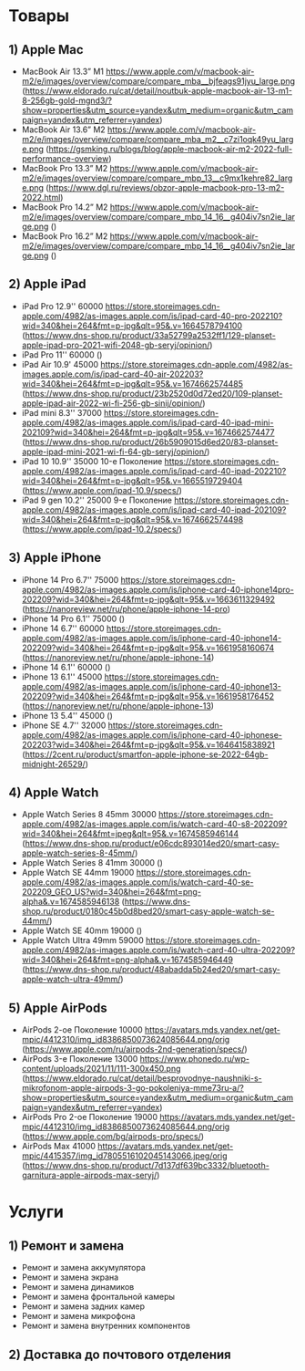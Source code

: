 # Товары

## 1) Apple Mac
* MacBook Air 13.3” M1 https://www.apple.com/v/macbook-air-m2/e/images/overview/compare/compare_mba__bjfeags91jyu_large.png
(https://www.eldorado.ru/cat/detail/noutbuk-apple-macbook-air-13-m1-8-256gb-gold-mgnd3/?show=properties&utm_source=yandex&utm_medium=organic&utm_campaign=yandex&utm_referrer=yandex)
* MacBook Air 13.6” M2 https://www.apple.com/v/macbook-air-m2/e/images/overview/compare/compare_mba_m2__c7zi1oqk49yu_large.png
(https://gsmking.ru/blogs/blog/apple-macbook-air-m2-2022-full-performance-overview)
* MacBook Pro 13.3” M2 https://www.apple.com/v/macbook-air-m2/e/images/overview/compare/compare_mbp_13__c9mx1kehre82_large.png
(https://www.dgl.ru/reviews/obzor-apple-macbook-pro-13-m2-2022.html)
* MacBook Pro 14.2” M2 https://www.apple.com/v/macbook-air-m2/e/images/overview/compare/compare_mbp_14_16__g404iv7sn2ie_large.png
()
* MacBook Pro 16.2” M2 https://www.apple.com/v/macbook-air-m2/e/images/overview/compare/compare_mbp_14_16__g404iv7sn2ie_large.png
()
## 2) Apple iPad
* iPad Pro 12.9'' 60000 https://store.storeimages.cdn-apple.com/4982/as-images.apple.com/is/ipad-card-40-pro-202210?wid=340&hei=264&fmt=p-jpg&qlt=95&.v=1664578794100
(https://www.dns-shop.ru/product/33a52799a2532ff1/129-planset-apple-ipad-pro-2021-wifi-2048-gb-seryj/opinion/)
* iPad Pro 11'' 60000
()
* iPad Air 10.9' 45000 https://store.storeimages.cdn-apple.com/4982/as-images.apple.com/is/ipad-card-40-air-202203?wid=340&hei=264&fmt=p-jpg&qlt=95&.v=1674662574485
(https://www.dns-shop.ru/product/23b2520d0d72ed20/109-planset-apple-ipad-air-2022-wi-fi-256-gb-sinij/opinion/)
* iPad mini 8.3'' 37000 https://store.storeimages.cdn-apple.com/4982/as-images.apple.com/is/ipad-card-40-ipad-mini-202109?wid=340&hei=264&fmt=p-jpg&qlt=95&.v=1674662574477
(https://www.dns-shop.ru/product/26b5909015d6ed20/83-planset-apple-ipad-mini-2021-wi-fi-64-gb-seryj/opinion/)
* iPad 10 10.9'' 35000 10-е Поколение https://store.storeimages.cdn-apple.com/4982/as-images.apple.com/is/ipad-card-40-ipad-202210?wid=340&hei=264&fmt=p-jpg&qlt=95&.v=1665519729404
(https://www.apple.com/ipad-10.9/specs/)
* iPad 9 gen 10.2'' 25000 9-е Поколение https://store.storeimages.cdn-apple.com/4982/as-images.apple.com/is/ipad-card-40-ipad-202109?wid=340&hei=264&fmt=p-jpg&qlt=95&.v=1674662574498
(https://www.apple.com/ipad-10.2/specs/)
## 3) Apple iPhone
* iPhone 14 Pro 6.7'' 75000 https://store.storeimages.cdn-apple.com/4982/as-images.apple.com/is/iphone-card-40-iphone14pro-202209?wid=340&hei=264&fmt=p-jpg&qlt=95&.v=1663611329492
(https://nanoreview.net/ru/phone/apple-iphone-14-pro)
* iPhone 14 Pro 6.1'' 75000
()
* iPhone 14 6.7'' 60000 https://store.storeimages.cdn-apple.com/4982/as-images.apple.com/is/iphone-card-40-iphone14-202209?wid=340&hei=264&fmt=p-jpg&qlt=95&.v=1661958160674
(https://nanoreview.net/ru/phone/apple-iphone-14)
* iPhone 14 6.1'' 60000
()
* iPhone 13 6.1'' 45000 https://store.storeimages.cdn-apple.com/4982/as-images.apple.com/is/iphone-card-40-iphone13-202209?wid=340&hei=264&fmt=p-jpg&qlt=95&.v=1661958176452
(https://nanoreview.net/ru/phone/apple-iphone-13)
* iPhone 13 5.4'' 45000
()
* iPhone SE 4.7'' 32000 https://store.storeimages.cdn-apple.com/4982/as-images.apple.com/is/iphone-card-40-iphonese-202203?wid=340&hei=264&fmt=p-jpg&qlt=95&.v=1646415838921
(https://2cent.ru/product/smartfon-apple-iphone-se-2022-64gb-midnight-26529/)
## 4) Apple Watch
* Apple Watch Series 8 45mm 30000 https://store.storeimages.cdn-apple.com/4982/as-images.apple.com/is/watch-card-40-s8-202209?wid=340&hei=264&fmt=jpeg&qlt=95&.v=1674585946144
(https://www.dns-shop.ru/product/e06cdc893014ed20/smart-casy-apple-watch-series-8-45mm/)
* Apple Watch Series 8 41mm 30000
()
* Apple Watch SE 44mm 19000 https://store.storeimages.cdn-apple.com/4982/as-images.apple.com/is/watch-card-40-se-202209_GEO_US?wid=340&hei=264&fmt=png-alpha&.v=1674585946138
(https://www.dns-shop.ru/product/0180c45b0d8bed20/smart-casy-apple-watch-se-44mm/)
* Apple Watch SE 40mm 19000
()
* Apple Watch Ultra 49mm 59000 https://store.storeimages.cdn-apple.com/4982/as-images.apple.com/is/watch-card-40-ultra-202209?wid=340&hei=264&fmt=png-alpha&.v=1674585946449
(https://www.dns-shop.ru/product/48abadda5b24ed20/smart-casy-apple-watch-ultra-49mm/)
## 5) Apple AirPods
* AirPods 2-oe Поколение 10000 https://avatars.mds.yandex.net/get-mpic/4412310/img_id8386850073624085644.png/orig
(https://www.apple.com/ru/airpods-2nd-generation/specs/)
* AirPods 3-е Поколение 13000 https://www.phonedo.ru/wp-content/uploads/2021/11/111-300x450.png
(https://www.eldorado.ru/cat/detail/besprovodnye-naushniki-s-mikrofonom-apple-airpods-3-go-pokoleniya-mme73ru-a/?show=properties&utm_source=yandex&utm_medium=organic&utm_campaign=yandex&utm_referrer=yandex)
* AirPods Pro 2-ое Поколение 19000  https://avatars.mds.yandex.net/get-mpic/4412310/img_id8386850073624085644.png/orig
(https://www.apple.com/bg/airpods-pro/specs/)
* AirPods Max 41000 https://avatars.mds.yandex.net/get-mpic/4415357/img_id7805516102045143066.jpeg/orig
(https://www.dns-shop.ru/product/7d137df639bc3332/bluetooth-garnitura-apple-airpods-max-seryj/)
# Услуги  
## 1) Ремонт и замена
* Ремонт и замена аккумулятора
* Ремонт и замена экрана
* Ремонт и замена динамиков 
* Ремонт и замена фронтальной камеры
* Ремонт и замена задних камер
* Ремонт и замена микрофона 
* Ремонт и замена внутренних компонентов
## 2) Доставка до почтового отделения
